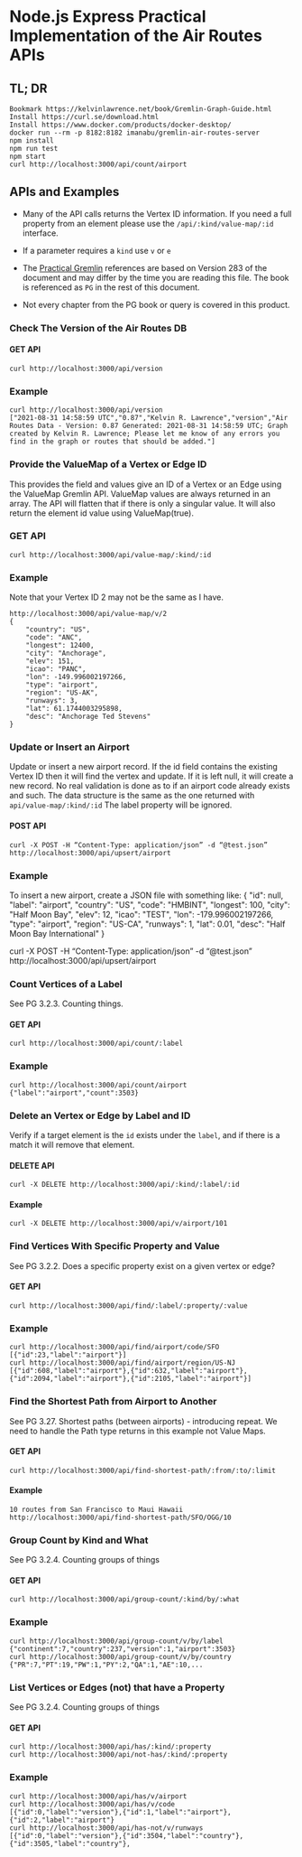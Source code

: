 # Node.js Express Practical Implementation of the Air Routes APIs

## TL; DR

    Bookmark https://kelvinlawrence.net/book/Gremlin-Graph-Guide.html
    Install https://curl.se/download.html
    Install https://www.docker.com/products/docker-desktop/
    docker run --rm -p 8182:8182 imanabu/gremlin-air-routes-server 
    npm install
    npm run test
    npm start
    curl http://localhost:3000/api/count/airport

## APIs and Examples

* Many of the API calls returns the Vertex ID information. If you
need a full property from an element please use the
`/api/:kind/value-map/:id` interface.

* If a parameter requires a `kind` use `v` or `e`
* The [Practical Gremlin](https://kelvinlawrence.net/book/Gremlin-Graph-Guide.html) references
  are based on Version 283 of the document and may differ by the time you are reading
  this file. The book is referenced as `PG` in the rest of this document.
* Not every chapter from the PG book or query is covered in this product.

### Check The Version of the Air Routes DB

#### GET API
    curl http://localhost:3000/api/version
### Example
    curl http://localhost:3000/api/version
    ["2021-08-31 14:58:59 UTC","0.87","Kelvin R. Lawrence","version","Air Routes Data - Version: 0.87 Generated: 2021-08-31 14:58:59 UTC; Graph created by Kelvin R. Lawrence; Please let me know of any errors you find in the graph or routes that should be added."]

### Provide the ValueMap of a Vertex or Edge ID
This provides the field and values give an ID of a Vertex or an Edge using
the ValueMap Gremlin API. ValueMap values are always returned in an array.
The API will flatten that if there is only a singular value. It will also
return the element id value using ValueMap(true).

### GET API
    curl http://localhost:3000/api/value-map/:kind/:id
### Example
Note that your Vertex ID 2 may not be the same as I have.

    http://localhost:3000/api/value-map/v/2
    {
        "country": "US",
        "code": "ANC",
        "longest": 12400,
        "city": "Anchorage",
        "elev": 151,
        "icao": "PANC",
        "lon": -149.996002197266,
        "type": "airport",
        "region": "US-AK",
        "runways": 3,
        "lat": 61.1744003295898,
        "desc": "Anchorage Ted Stevens"
    }

### Update or Insert an Airport
Update or insert a new airport record. If the id field contains the existing Vertex ID then
it will find the vertex and update. If it is left null, it will create a new record.
No real validation is done as to if an airport code already exists and such.
The data structure is the same as the one returned with `api/value-map/:kind/:id`
The label property will be ignored.

#### POST API
    curl -X POST -H “Content-Type: application/json” -d “@test.json” http://localhost:3000/api/upsert/airport
### Example

To insert a new airport, create a JSON file with something like:
  {
  "id": null,
  "label": "airport",
  "country": "US",
  "code": "HMBINT",
  "longest": 100,
  "city": "Half Moon Bay",
  "elev": 12,
  "icao": "TEST",
  "lon": -179.996002197266,
  "type": "airport",
  "region": "US-CA",
  "runways": 1,
  "lat": 0.01,
  "desc": "Half Moon Bay International"
  }

curl -X POST -H “Content-Type: application/json” -d “@test.json” http://localhost:3000/api/upsert/airport
   

### Count Vertices of a Label
See PG 3.2.3. Counting things.
#### GET API
    curl http://localhost:3000/api/count/:label
### Example
    curl http://localhost:3000/api/count/airport
    {"label":"airport","count":3503}

### Delete an Vertex or Edge by Label and ID
Verify if a target element is the `id` exists under the `label`, and if there is a match it will
remove that element.
#### DELETE API
    curl -X DELETE http://localhost:3000/api/:kind/:label/:id
#### Example
    curl -X DELETE http://localhost:3000/api/v/airport/101

### Find Vertices With Specific Property and Value
See PG 3.2.2. Does a specific property exist on a given vertex or edge?
#### GET API
    curl http://localhost:3000/api/find/:label/:property/:value
### Example
    curl http://localhost:3000/api/find/airport/code/SFO
    [{"id":23,"label":"airport"}]
    curl http://localhost:3000/api/find/airport/region/US-NJ
    [{"id":608,"label":"airport"},{"id":632,"label":"airport"},{"id":2094,"label":"airport"},{"id":2105,"label":"airport"}]

### Find the Shortest Path from Airport to Another
See PG 3.27. Shortest paths (between airports) - introducing repeat.
We need to handle the Path type returns in this example not Value Maps.
#### GET API
    curl http://localhost:3000/api/find-shortest-path/:from/:to/:limit
#### Example
    10 routes from San Francisco to Maui Hawaii
    http://localhost:3000/api/find-shortest-path/SFO/OGG/10

### Group Count by Kind and What
See PG 3.2.4. Counting groups of things
#### GET API
    curl http://localhost:3000/api/group-count/:kind/by/:what
### Example
    curl http://localhost:3000/api/group-count/v/by/label
    {"continent":7,"country":237,"version":1,"airport":3503}
    curl http://localhost:3000/api/group-count/v/by/country
    {"PR":7,"PT":19,"PW":1,"PY":2,"QA":1,"AE":10,...

### List Vertices or Edges (not) that have a Property
See PG 3.2.4. Counting groups of things
#### GET API
    curl http://localhost:3000/api/has/:kind/:property
    curl http://localhost:3000/api/not-has/:kind/:property
### Example
    curl http://localhost:3000/api/has/v/airport
    curl http://localhost:3000/api/has/v/code
    [{"id":0,"label":"version"},{"id":1,"label":"airport"},{"id":2,"label":"airport"}
    curl http://localhost:3000/api/has-not/v/runways
    [{"id":0,"label":"version"},{"id":3504,"label":"country"},{"id":3505,"label":"country"},

